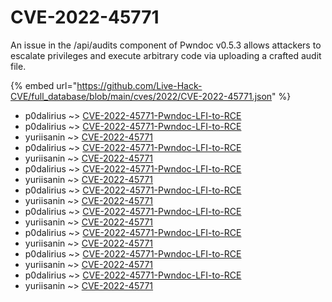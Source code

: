 # CVE-2022-45771

An issue in the /api/audits component of Pwndoc v0.5.3 allows attackers to escalate privileges and execute arbitrary code via uploading a crafted audit file.

{% embed url="https://github.com/Live-Hack-CVE/full_database/blob/main/cves/2022/CVE-2022-45771.json" %}


* p0dalirius ~> [CVE-2022-45771-Pwndoc-LFI-to-RCE](https://www.alice-snow.ru/2022/database/cve-2022-45771/cve-2022-45771-pwndoc-lfi-to-rce-p0dalirius)
* p0dalirius ~> [CVE-2022-45771-Pwndoc-LFI-to-RCE](https://www.alice-snow.ru/2022/database/cve-2022-45771/cve-2022-45771-pwndoc-lfi-to-rce-p0dalirius)
* yuriisanin ~> [CVE-2022-45771](https://www.alice-snow.ru/2022/database/cve-2022-45771/cve-2022-45771-yuriisanin)
* p0dalirius ~> [CVE-2022-45771-Pwndoc-LFI-to-RCE](https://www.alice-snow.ru/2022/database/cve-2022-45771/cve-2022-45771-pwndoc-lfi-to-rce-p0dalirius)
* yuriisanin ~> [CVE-2022-45771](https://www.alice-snow.ru/2022/database/cve-2022-45771/cve-2022-45771-yuriisanin)
* p0dalirius ~> [CVE-2022-45771-Pwndoc-LFI-to-RCE](https://www.alice-snow.ru/2022/database/cve-2022-45771/cve-2022-45771-pwndoc-lfi-to-rce-p0dalirius)
* yuriisanin ~> [CVE-2022-45771](https://www.alice-snow.ru/2022/database/cve-2022-45771/cve-2022-45771-yuriisanin)
* p0dalirius ~> [CVE-2022-45771-Pwndoc-LFI-to-RCE](https://www.alice-snow.ru/2022/database/cve-2022-45771/cve-2022-45771-pwndoc-lfi-to-rce-p0dalirius)
* yuriisanin ~> [CVE-2022-45771](https://www.alice-snow.ru/2022/database/cve-2022-45771/cve-2022-45771-yuriisanin)
* p0dalirius ~> [CVE-2022-45771-Pwndoc-LFI-to-RCE](https://www.alice-snow.ru/2022/database/cve-2022-45771/cve-2022-45771-pwndoc-lfi-to-rce-p0dalirius)
* yuriisanin ~> [CVE-2022-45771](https://www.alice-snow.ru/2022/database/cve-2022-45771/cve-2022-45771-yuriisanin)
* p0dalirius ~> [CVE-2022-45771-Pwndoc-LFI-to-RCE](https://www.alice-snow.ru/2022/database/cve-2022-45771/cve-2022-45771-pwndoc-lfi-to-rce-p0dalirius)
* yuriisanin ~> [CVE-2022-45771](https://www.alice-snow.ru/2022/database/cve-2022-45771/cve-2022-45771-yuriisanin)
* p0dalirius ~> [CVE-2022-45771-Pwndoc-LFI-to-RCE](https://www.alice-snow.ru/2022/database/cve-2022-45771/cve-2022-45771-pwndoc-lfi-to-rce-p0dalirius)
* yuriisanin ~> [CVE-2022-45771](https://www.alice-snow.ru/2022/database/cve-2022-45771/cve-2022-45771-yuriisanin)
* p0dalirius ~> [CVE-2022-45771-Pwndoc-LFI-to-RCE](https://www.alice-snow.ru/2022/database/cve-2022-45771/cve-2022-45771-pwndoc-lfi-to-rce-p0dalirius)
* yuriisanin ~> [CVE-2022-45771](https://www.alice-snow.ru/2022/database/cve-2022-45771/cve-2022-45771-yuriisanin)